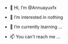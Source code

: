 - 👋 Hi, I’m @Annuayuxfx
- 👀 I’m interested in nothing
- 🌱 I’m currently learning ...

- 📫 You can't reach me ...
